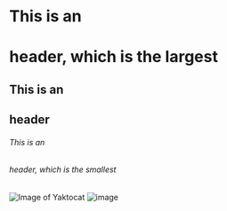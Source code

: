 # This is an <h1> header, which is the largest
## This is an <h2> header
###### This is an <h6> header, which is the smallest
  ![Image of Yaktocat](https://octodex.github.com/images/yaktocat.png) ![image](https://user-images.githubusercontent.com/122840823/214907968-bd02df31-65d0-40be-af77-35c3bf8c22bc.png)
